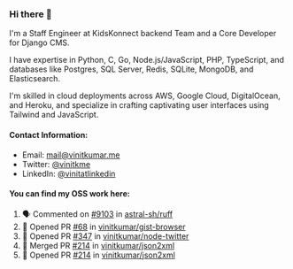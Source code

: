 ### Hi there 👋

I'm a Staff Engineer at KidsKonnect backend Team and a Core Developer for Django CMS.

I have expertise in Python, C, Go, Node.js/JavaScript, 
PHP, TypeScript, and databases like Postgres, SQL Server, Redis, 
SQLite, MongoDB, and Elasticsearch. 

I'm skilled in cloud deployments across AWS, Google Cloud, 
DigitalOcean, and Heroku, and specialize in crafting captivating 
user interfaces using Tailwind and JavaScript. 

#### Contact Information:

- Email: <a href="mailto:mail@vinitkumar.me">mail@vinitkumar.me</a>
- Twitter: [@vinitkme](https://twitter.com/vinitkme)
- LinkedIn: [@vinitatlinkedin](https://www.linkedin.com/in/vinitatlinkedin/)  

#### You can find my OSS work here:

<!--START_SECTION:activity-->
1. 🗣 Commented on [#9103](https://github.com/astral-sh/ruff/issues/9103#issuecomment-2338704608) in [astral-sh/ruff](https://github.com/astral-sh/ruff)
2. 💪 Opened PR [#68](https://github.com/vinitkumar/gist-browser/pull/68) in [vinitkumar/gist-browser](https://github.com/vinitkumar/gist-browser)
3. 💪 Opened PR [#347](https://github.com/vinitkumar/node-twitter/pull/347) in [vinitkumar/node-twitter](https://github.com/vinitkumar/node-twitter)
4. 🎉 Merged PR [#214](https://github.com/vinitkumar/json2xml/pull/214) in [vinitkumar/json2xml](https://github.com/vinitkumar/json2xml)
5. 💪 Opened PR [#214](https://github.com/vinitkumar/json2xml/pull/214) in [vinitkumar/json2xml](https://github.com/vinitkumar/json2xml)
<!--END_SECTION:activity-->
